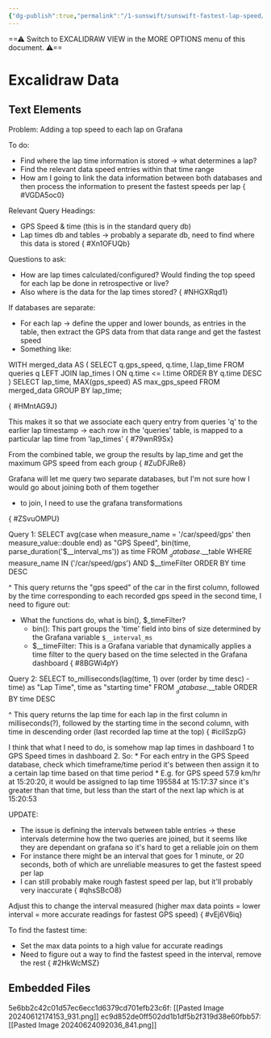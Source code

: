 ```yaml
---
{"dg-publish":true,"permalink":"/1-sunswift/sunswift-fastest-lap-speed/","tags":["excalidraw"],"noteIcon":"","created":"2024-06-26T01:17:31.245+10:00","updated":"2024-07-23T22:16:22.303+10:00"}
---
```


==⚠  Switch to EXCALIDRAW VIEW in the MORE OPTIONS menu of this document. ⚠==


# Excalidraw Data
## Text Elements
Problem: Adding a top speed to each lap on Grafana

To do:
* Find where the lap time information is stored -> what determines a lap?
* Find the relevant data speed entries within that time range
* How am I going to link the data information between both databases and then process the 
  information to present the fastest speeds per lap
{ #VGDA5oc0}


Relevant Query Headings:
* GPS Speed & time (this is in the standard query db)
* Lap times db and tables -> probably a separate db, need to find where this data is stored
{ #Xn1OFUQb}


Questions to ask:
* How are lap times calculated/configured? Would finding the top speed for each lap be done in retrospective or live?
* Also where is the data for the lap times stored?
{ #NHGXRqd1}


If databases are separate:
* For each lap -> define the upper and lower bounds, as entries in the table, then extract the GPS data from that data range and get the fastest speed
* Something like:

WITH merged_data AS (
    SELECT 
        q.gps_speed,
        q.time,
        l.lap_time
    FROM 
        queries q
    LEFT JOIN 
        lap_times l 
    ON 
        q.time <= l.time
    ORDER BY 
        q.time DESC
)
SELECT 
    lap_time,
    MAX(gps_speed) AS max_gps_speed
FROM 
    merged_data
GROUP BY 
    lap_time;


{ #HMntAG9J}


This makes it so that we associate each query entry from queries 'q' to the earlier lap timestamp -> each row in
the 'queries' table, is mapped to a particular lap time
from 'lap_times'
{ #79wnR9Sx}


From the combined table, we group the results by lap_time and get the maximum GPS speed from each group
{ #ZuDFJRe8}


Grafana will let me query two separate databases, but I'm not sure
how I would go about joining both of them together
* to join, I need to use the grafana transformations

{ #ZSvuOMPU}


Query 1:
SELECT 
    avg(case when measure_name = '/car/speed/gps' then measure_value::double end) as "GPS Speed",
    bin(time, parse_duration('$__interval_ms')) as time 
FROM 
    $__database.$__table 
WHERE 
    measure_name IN ('/car/speed/gps') 
    AND $__timeFilter
ORDER BY 
    time DESC

^ This query returns the "gps speed" of the car in the first column, followed by the time corresponding to each recorded gps speed in the second time, I need to figure out:
* What the functions do, what is bin(), $_timeFilter?
    * bin(): This part groups the 'time' field into bins of size determined by the Grafana variable `$__interval_ms`
    * $__timeFilter: This is a Grafana variable that dynamically applies a time filter to the query based on the time selected in the Grafana dashboard
{ #8BGWi4pY}


Query 2:
SELECT 
  to_milliseconds(lag(time, 1) over (order by time desc) - time) as "Lap Time", 
  time as "starting time"
FROM $__database.$__table
ORDER BY 
  time DESC


^ This query returns the lap time for each lap in the first column in milliseconds(?), followed by the starting time in the second column, with time in descending order (last recorded lap time at the top)
{ #icilSzpG}


I think that what I need to do, is somehow map lap times in dashboard 1 to GPS Speed times in dashboard 2. So:
    * For each entry in the GPS Speed database, check which timeframe/time period it's between then assign it to a certain lap time based on that time period
    * E.g. for GPS speed 57.9 km/hr at 15:20:20, it would be assigned to lap time 195584 at 15:17:37 since it's greater than that time, but less than the start of the next lap which is at 15:20:53


UPDATE:
* The issue is defining the intervals between table entries -> these intervals determine how the two queries are joined, but it seems like they are dependant on grafana so it's hard to get a reliable join on them
* For instance there might be an interval that goes for 1 minute, or 20 seconds, both of which are unreliable measures to get the fastest speed per lap
* I can still probably make rough fastest speed per lap, but it'll probably very inaccurate
{ #qhsSBcO8}


Adjust this to change the interval measured
(higher max data points = lower interval = more accurate readings for fastest GPS speed)
{ #vEj6V6iq}


To find the fastest time:
* Set the max data points to a high value for accurate readings
* Need to figure out a way to find the fastest speed in the interval, remove the rest
{ #2HkWcMSZ}


## Embedded Files
5e6bb2c42c01d57ec6ecc1d6379cd701efb23c6f: [[Pasted Image 20240612174153_931.png]]
ec9d852de0ff502dd1b1df5b2f319d38e60fbb57: [[Pasted Image 20240624092036_841.png]]

